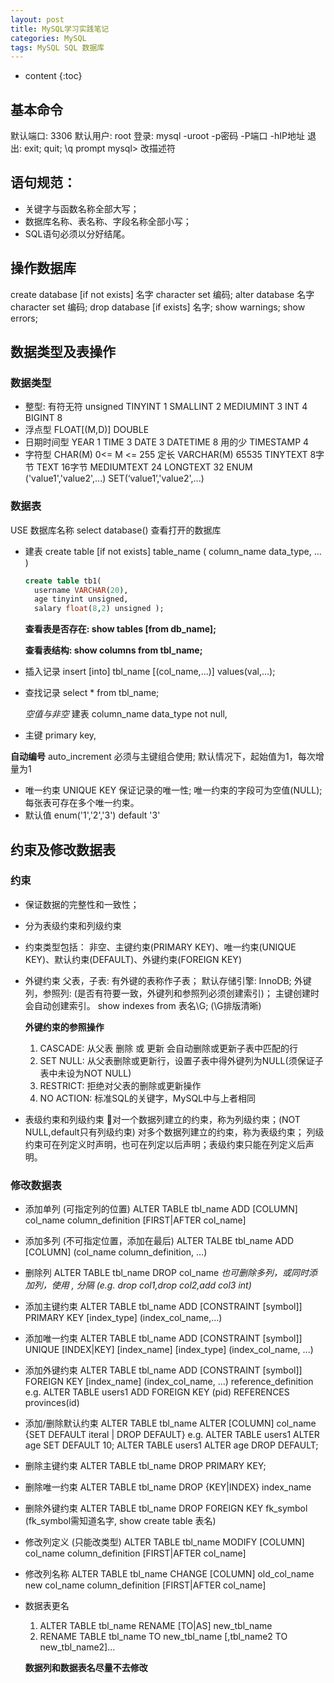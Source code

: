 ```yaml
---
layout: post
title: MySQL学习实践笔记
categories: MySQL
tags: MySQL SQL 数据库
---
```


* content
{:toc}

## 基本命令

默认端口: 3306 默认用户: root
登录: mysql -uroot -p密码 -P端口 -hIP地址
退出: exit; quit; \q
prompt mysql> 改描述符

## 语句规范：

* 关键字与函数名称全部大写；
* 数据库名称、表名称、字段名称全部小写；
* SQL语句必须以分好结尾。

## 操作数据库

create database [if not exists] 名字 character set 编码;
alter database 名字 character set 编码;
drop database [if exists] 名字;
show warnings;
show errors;

## 数据类型及表操作

### 数据类型

* 整型: 有符无符 unsigned
  TINYINT    1
  SMALLINT   2
  MEDIUMINT  3
  INT        4
  BIGINT     8
* 浮点型
  FLOAT[(M,D)]
  DOUBLE
* 日期时间型
  YEAR 1
  TIME 3
  DATE 3
  DATETIME 8 用的少
  TIMESTAMP 4
* 字符型
  CHAR(M) 0<= M <= 255 定长
  VARCHAR(M) 65535
  TINYTEXT  8字节
  TEXT      16字节
  MEDIUMTEXT 24
  LONGTEXT   32
  ENUM ('value1','value2',...)
  SET(‘value1’,'value2',...)

### 数据表

USE 数据库名称
select database() 查看打开的数据库

* 建表
  create table [if not exists] table_name (
    column_name data_type,
    ...
    )

    ``` SQL
    create table tb1(
      username VARCHAR(20),
      age tinyint unsigned,
      salary float(8,2) unsigned );
    ```

    **查看表是否存在: show tables [from db_name];**

    **查看表结构: show columns from tbl_name;**

* 插入记录
  insert [into] tbl_name [(col_name,...)] values(val,...);
* 查找记录
  select * from tbl_name;

  *空值与非空*
  建表 column_name data_type not null,
* 主键
  primary key,

**自动编号**
  auto_increment
  必须与主键组合使用;
  默认情况下，起始值为1，每次增量为1
* 唯一约束
  UNIQUE KEY
  保证记录的唯一性;
  唯一约束的字段可为空值(NULL);
  每张表可存在多个唯一约束。
* 默认值
  enum('1','2','3') default '3'

## 约束及修改数据表

### 约束

  * 保证数据的完整性和一致性；
  * 分为表级约束和列级约束
  * 约束类型包括：
    非空、主键约束(PRIMARY KEY)、唯一约束(UNIQUE KEY)、默认约束(DEFAULT)、外键约束(FOREIGN KEY)

* 外键约束
  父表，子表: 有外键的表称作子表；
  默认存储引擎: InnoDB;
  外键列，参照列: (是否有符要一致，外键列和参照列必须创建索引)；
  主键创建时会自动创建索引。
    show indexes from 表名\G; (\G排版清晰)

    **外键约束的参照操作**
    1. CASCADE: 从父表 删除 或 更新 会自动删除或更新子表中匹配的行
    2. SET NULL: 从父表删除或更新行，设置子表中得外键列为NULL(须保证子表中未设为NOT NULL)
    3. RESTRICT: 拒绝对父表的删除或更新操作
    4. NO ACTION: 标准SQL的关键字，MySQL中与上者相同

* 表级约束和列级约束
  对一个数据列建立的约束，称为列级约束；(NOT NULL,default只有列级约束)
  对多个数据列建立的约束，称为表级约束；
  列级约束可在列定义时声明，也可在列定以后声明；表级约束只能在列定义后声明。

### 修改数据表

  * 添加单列 (可指定列的位置)
    ALTER TABLE tbl_name ADD [COLUMN] col_name column_definition [FIRST|AFTER col_name]
  * 添加多列 (不可指定位置，添加在最后)
    ALTER TALBE tbl_name ADD [COLUMN] (col_name column_definition, ...)
  * 删除列
    ALTER TABLE tbl_name DROP col_name
    *也可删除多列，或同时添加列，使用 , 分隔 (e.g. drop col1,drop col2,add col3 int)*

  * 添加主键约束
    ALTER TABLE tbl_name ADD [CONSTRAINT [symbol]] PRIMARY KEY [index_type] (index_col_name,...)
  * 添加唯一约束
    ALTER TABLE tbl_name ADD [CONSTRAINT [symbol]] UNIQUE [INDEX|KEY] [index_name] [index_type] (index_col_name, ...)
  * 添加外键约束
    ALTER TABLE tbl_name ADD [CONSTRAINT [symbol]] FOREIGN KEY [index_name] (index_col_name, ...) reference_definition
      e.g. ALTER TABLE users1 ADD FOREIGN KEY (pid) REFERENCES provinces(id)

  * 添加/删除默认约束
    ALTER TABLE tbl_name ALTER [COLUMN] col_name {SET DEFAULT iteral | DROP DEFAULT}
      e.g. ALTER TABLE users1 ALTER age SET DEFAULT 10;
           ALTER TABLE users1 ALTER age DROP DEFAULT;

  * 删除主键约束
    ALTER TABLE tbl_name DROP PRIMARY KEY;
  * 删除唯一约束
    ALTER TABLE tbl_name DROP {KEY|INDEX} index_name
  * 删除外键约束
    ALTER TABLE tbl_name DROP FOREIGN KEY fk_symbol (fk_symbol需知道名字, show create table 表名)

  * 修改列定义 (只能改类型)
    ALTER TABLE tbl_name MODIFY [COLUMN] col_name column_definition [FIRST|AFTER col_name]
  * 修改列名称
    ALTER TABLE tbl_name CHANGE [COLUMN] old_col_name new col_name column_definition [FIRST|AFTER col_name]
  * 数据表更名
    1. ALTER TABLE tbl_name RENAME [TO|AS] new_tbl_name
    2. RENAME TABLE tbl_name TO new_tbl_name [,tbl_name2 TO new_tbl_name2]...

    **数据列和数据表名尽量不去修改**
